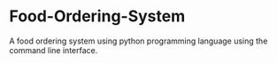 # Food-Ordering-System
A food ordering system using python programming language using the command line interface.
